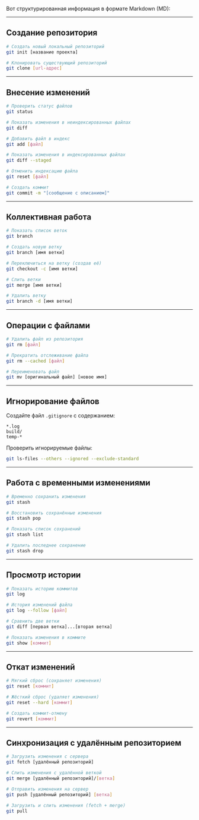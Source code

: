 Вот структурированная информация в формате Markdown (MD):

---

## Создание репозитория

```bash
# Создать новый локальный репозиторий
git init [название проекта]

# Клонировать существующий репозиторий
git clone [url-адрес]
```

---

## Внесение изменений

```bash
# Проверить статус файлов
git status

# Показать изменения в неиндексированных файлах
git diff

# Добавить файл в индекс
git add [файл]

# Показать изменения в индексированных файлах
git diff --staged

# Отменить индексацию файла
git reset [файл]

# Создать коммит
git commit -m "[сообщение с описанием]"
```

---

## Коллективная работа

```bash
# Показать список веток
git branch

# Создать новую ветку
git branch [имя ветки]

# Переключиться на ветку (создав её)
git checkout -c [имя ветки]

# Слить ветки
git merge [имя ветки]

# Удалить ветку
git branch -d [имя ветки]
```

---

## Операции с файлами

```bash
# Удалить файл из репозитория
git rm [файл]

# Прекратить отслеживание файла
git rm --cached [файл]

# Переименовать файл
git mv [оригинальный файл] [новое имя]
```

---

## Игнорирование файлов
Создайте файл `.gitignore` с содержанием:
```
*.log
build/
temp-*
```

Проверить игнорируемые файлы:
```bash
git ls-files --others --ignored --exclude-standard
```

---

## Работа с временными изменениями

```bash
# Временно сохранить изменения
git stash

# Восстановить сохранённые изменения
git stash pop

# Показать список сохранений
git stash list

# Удалить последнее сохранение
git stash drop
```

---

## Просмотр истории

```bash
# Показать историю коммитов
git log

# История изменений файла
git log --follow [файл]

# Сравнить две ветки
git diff [первая ветка]...[вторая ветка]

# Показать изменения в коммите
git show [коммит]
```

---

## Откат изменений

```bash
# Мягкий сброс (сохраняет изменения)
git reset [коммит]

# Жёсткий сброс (удаляет изменения)
git reset --hard [коммит]

# Создать коммит-отмену
git revert [коммит]
```

---

## Синхронизация с удалённым репозиторием

```bash
# Загрузить изменения с сервера
git fetch [удалённый репозиторий]

# Слить изменения с удалённой веткой
git merge [удалённый репозиторий]/[ветка]

# Отправить изменения на сервер
git push [удалённый репозиторий] [ветка]

# Загрузить и слить изменения (fetch + merge)
git pull
```